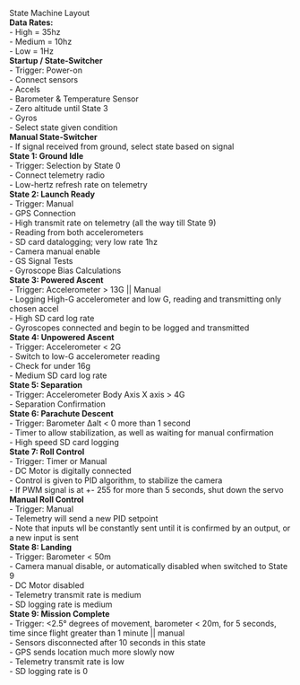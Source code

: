 State Machine Layout\
**Data Rates:**\
  	- High = 35hz\
  	- Medium = 10hz\
 	- Low = 1Hz\
**Startup / State-Switcher**\
	- Trigger: Power-on\
	- Connect sensors\
	- Accels\
	- Barometer & Temperature Sensor\
	- Zero altitude until State 3\
	- Gyros\
	- Select state given condition\
**Manual State-Switcher**\
	- If signal received from ground, select state based on signal\
**State 1: Ground Idle**\
	- Trigger: Selection by State 0\
	- Connect telemetry radio\
	- Low-hertz refresh rate on telemetry\
**State 2: Launch Ready**\
	- Trigger: Manual\
	- GPS Connection\
	- High transmit rate on telemetry (all the way till State 9)\
	- Reading from both accelerometers\
	- SD card datalogging; very low rate 1hz\
	- Camera manual enable\
	- GS Signal Tests\
	- Gyroscope Bias Calculations\
**State 3: Powered Ascent**\
	- Trigger: Accelerometer > 13G || Manual\
	- Logging High-G accelerometer and low G,  reading and transmitting only chosen accel\
	- High SD card log rate\
	- Gyroscopes connected and begin to be logged and transmitted\
**State 4: Unpowered Ascent**\
	- Trigger: Accelerometer < 2G\
	- Switch to low-G accelerometer reading\
	- Check for under 16g\
	- Medium SD card log rate\
**State 5: Separation**\
	- Trigger: Accelerometer Body Axis X axis > 4G\
	- Separation Confirmation\
**State 6: Parachute Descent**\
	- Trigger: Barometer Δalt < 0 more than 1 second\
	- Timer to allow stabilization, as well as waiting for manual confirmation\
	- High speed SD card logging\
**State 7: Roll Control**\
	- Trigger: Timer or Manual\
	- DC Motor is digitally connected\
	- Control is given to PID algorithm, to stabilize the camera\
	- If PWM signal is at +- 255 for more than 5 seconds, shut down the servo\
**Manual Roll Control**\
	- Trigger: Manual\
	- Telemetry will send a new PID setpoint\
	- Note that inputs wll be constantly sent until it is confirmed by an output, or a new input is sent\
**State 8: Landing**\
	- Trigger: Barometer < 50m\
	- Camera manual disable, or automatically disabled when switched to State 9\
	- DC Motor disabled\
	- Telemetry transmit rate is medium\
	- SD logging rate is medium\
**State 9: Mission Complete**\
	- Trigger: <2.5° degrees of movement, barometer < 20m, for 5 seconds, time since flight greater than 1 minute || manual\
	- Sensors disconnected after 10 seconds in this state\
	- GPS sends location much more slowly now\
	- Telemetry transmit rate is low\
	- SD logging rate is 0
